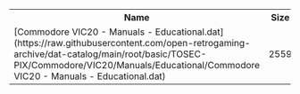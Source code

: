 <table>
<tr><th>Name</th><th>Size</th></tr>
<tr><td>[Commodore VIC20 - Manuals - Educational.dat](https://raw.githubusercontent.com/open-retrogaming-archive/dat-catalog/main/root/basic/TOSEC-PIX/Commodore/VIC20/Manuals/Educational/Commodore VIC20 - Manuals - Educational.dat)</td><td>2559</td></tr>
</table>
